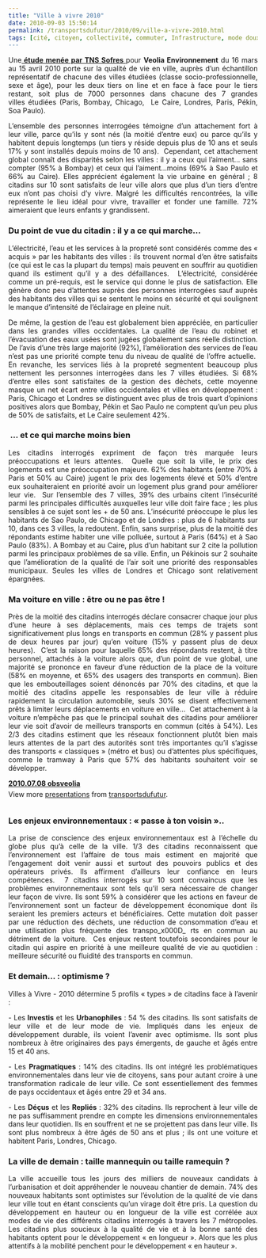 ```yaml
---
title: "Ville à vivre 2010"
date: 2010-09-03 15:50:14
permalink: /transportsdufutur/2010/09/ville-a-vivre-2010.html
tags: [cité, citoyen, collectivité, commuter, Infrastructure, mode doux, multimodes, partage de la voirie, qualité de l'air, Santé, sécurité]
---
```


<p style="text-align: justify">Une<strong><a href="http://www.tns-sofres.com/points-de-vue/1BD8EC2A39F34F46B6B82AE70162A91D.aspx" target="_self"> étude menée par TNS Sofres </a></strong>pour <strong>Veolia Environnement</strong> du 16 mars au 15 avril 2010 porte sur la qualité de vie en ville, auprès d’un échantillon représentatif de chacune des villes étudiées (classe socio-professionnelle, sexe et âge), pour les deux tiers on line et en face à face pour le tiers restant, soit plus de 7000 personnes dans chacune des 7 grandes villes étudiées (Paris, Bombay, Chicago,  Le Caire, Londres, Paris, Pékin, Soa Paulo).</p> <p style="text-align: justify">L’ensemble des personnes interrogées témoigne d’un attachement fort à leur ville, parce qu’ils y sont nés (la moitié d’entre eux) ou parce qu’ils y habitent depuis longtemps (un tiers y réside depuis plus de 10 ans et seuls 17% y sont installés depuis moins de 10 ans).  Cependant, cet attachement global connaît des disparités selon les villes : il y a ceux qui l’aiment… sans compter (95% à Bombay) et ceux qui l’aiment…moins (69% à Sao Paulo et 66% au Caire). Elles apprécient également la vie urbaine en général ; 8 citadins sur 10 sont satisfaits de leur ville alors que plus d’un tiers d’entre eux n’ont pas choisi d’y vivre. Malgré les difficultés rencontrées, la ville représente le lieu idéal pour vivre, travailler et fonder une famille. 72% aimeraient que leurs enfants y grandissent.</p> <p style="text-align: justify"> </p>  <!--more-->   <h3 style="text-align: justify">Du point de vue du citadin : il y a ce qui marche…</h3> <p style="text-align: justify">L’électricité, l’eau et les services à la propreté sont considérés comme des « acquis » par les habitants des villes : ils trouvent normal d’en être satisfaits (ce qui est le cas la plupart du temps) mais peuvent en souffrir au quotidien quand ils estiment qu’il y a des défaillances.  L’électricité, considérée comme un pré-requis, est le service qui donne le plus de satisfaction. Elle génère donc peu d’attentes auprès des personnes interrogées sauf auprès des habitants des villes qui se sentent le moins en sécurité et qui soulignent le manque d’intensité de l’éclairage en pleine nuit. </p> <p style="text-align: justify">De même, la gestion de l’eau est globalement bien appréciée, en particulier dans les grandes villes occidentales. La qualité de l’eau du robinet et l’évacuation des eaux usées sont jugées globalement sans réelle distinction. De l’avis d’une très large majorité (92%), l’amélioration des services de l’eau n’est pas une priorité compte tenu du niveau de qualité de l’offre actuelle.  En revanche, les services liés à la propreté segmentent beaucoup plus nettement les personnes interrogées dans les 7 villes étudiées. Si 68% d’entre elles sont satisfaites de la gestion des déchets, cette moyenne masque un net écart entre villes occidentales et villes en développement : Paris, Chicago et Londres se distinguent avec plus de trois quart d’opinions positives alors que Bombay, Pékin et Sao Paulo ne comptent qu’un peu plus de 50% de satisfaits, et Le Caire seulement 42%.</p> <h3 style="text-align: justify"> … et ce qui marche moins bien </h3> <p style="text-align: justify">Les citadins interrogés expriment de façon très marquée leurs préoccupations et leurs attentes.  Quelle que soit la ville, le prix des logements est une préoccupation majeure. 62% des habitants (entre 70% à Paris et 50% au Caire) jugent le prix des logements élevé et 50% d’entre eux souhaiteraient en priorité avoir un logement plus grand pour améliorer leur vie.  Sur l’ensemble des 7 villes, 39% des urbains citent l’insécurité parmi les principales difficultés auxquelles leur ville doit faire face ; les plus sensibles à ce sujet sont les + de 50 ans. L’insécurité préoccupe le plus les habitants de Sao Paulo, de Chicago et de Londres : plus de 6 habitants sur 10, dans ces 3 villes, la redoutent. Enfin, sans surprise, plus de la moitié des répondants estime habiter une ville polluée, surtout à Paris (64%) et à Sao Paulo (83%). A Bombay et au Caire, plus d’un habitant sur 2 cite la pollution parmi les principaux problèmes de sa ville. Enfin, un Pékinois sur 2 souhaite que l’amélioration de la qualité de l’air soit une priorité des responsables municipaux. Seules les villes de Londres et Chicago sont relativement épargnées.  </p> <h3 style="text-align: justify">Ma voiture en ville : être ou ne pas être !</h3> <p style="text-align: justify">Près de la moitié des citadins interrogés déclare consacrer chaque jour plus d’une heure à ses déplacements, mais ces temps de trajets sont significativement plus longs en transports en commun (28% y passent plus de deux heures par jour) qu’en voiture (15% y passent plus de deux heures).  C’est la raison pour laquelle 65% des répondants restent, à titre personnel, attachés à la voiture alors que, d’un point de vue global, une majorité se prononce en faveur d’une réduction de la place de la voiture (58% en moyenne, et 65% des usagers des transports en commun). Bien que les embouteillages soient dénoncés par 70% des citadins, et que la moitié des citadins appelle les responsables de leur ville à réduire rapidement la circulation automobile, seuls 30% se disent effectivement prêts à limiter leurs déplacements en voiture en ville…  Cet attachement à la voiture n’empêche pas que le principal souhait des citadins pour améliorer leur vie soit d’avoir de meilleurs transports en commun (cités à 54%). Les 2/3 des citadins estiment que les réseaux fonctionnent plutôt bien mais leurs attentes de la part des autorités sont très importantes qu’il s’agisse des transports « classiques » (métro et bus) ou d’attentes plus spécifiques, comme le tramway à Paris que 57% des habitants souhaitent voir se développer.</p> <div id="__ss_5122320" style="width: 425px"><strong style="margin: 12px 0 4px"><a href="http://www.slideshare.net/transportsdufutur/20100708-obsveolia" title="2010.07.08 obsveolia">2010.07.08 obsveolia</a></strong>        <div style="padding: 5px 0 12px">View more <a href="http://www.slideshare.net/">presentations</a> from <a href="http://www.slideshare.net/transportsdufutur">transportsdufutur</a>.</div> </div> <h3 style="text-align: justify">Les enjeux environnementaux : « passe à ton voisin »..</h3> <p style="text-align: justify">La prise de conscience des enjeux environnementaux est à l’échelle du globe plus qu’à celle de la ville. 1/3 des citadins reconnaissent que l’environnement est l’affaire de tous mais estiment en majorité que l’engagement doit venir aussi et surtout des pouvoirs publics et des opérateurs privés. Ils affirment d’ailleurs leur confiance en leurs compétences.  7 citadins interrogés sur 10 sont convaincus que les problèmes environnementaux sont tels qu’il sera nécessaire de changer leur façon de vivre. Ils sont 59% à considérer que les actions en faveur de l’environnement sont un facteur de développement économique dont ils seraient les premiers acteurs et bénéficiaires. Cette mutation doit passer par une réduction des déchets, une réduction de consommation d’eau et une utilisation plus fréquente des transpo_x000D_
rts en commun au détriment de la voiture.  Ces enjeux restent toutefois secondaires pour le citadin qui aspire en priorité à une meilleure qualité de vie au quotidien : meilleure sécurité ou fluidité des transports en commun.</p> <h3 style="text-align: justify">Et demain… : optimisme ?</h3> <p style="text-align: justify">Villes à Vivre - 2010 détermine 5 profils « types » de citadins face à l’avenir : </p> <p style="text-align: justify">- Les<strong> Investis</strong> et les <strong>Urbanophiles</strong> : 54 % des citadins. Ils sont satisfaits de leur ville et de leur mode de vie. Impliqués dans les enjeux de développement durable, ils voient l’avenir avec optimisme. Ils sont plus nombreux à être originaires des pays émergents, de gauche et âgés entre 15 et 40 ans. </p> <p style="text-align: justify">- Les <strong>Pragmatiques</strong> : 14% des citadins. Ils ont intégré les problématiques environnementales dans leur vie de citoyens, sans pour autant croire à une transformation radicale de leur ville. Ce sont essentiellement des femmes de pays occidentaux et âgés entre 29 et 34 ans. </p> <p style="text-align: justify">- Les <strong>Déçus</strong> et les <strong>Repliés</strong> : 32% des citadins. Ils reprochent à leur ville de ne pas suffisamment prendre en compte les dimensions environnementales dans leur quotidien. Ils en souffrent et ne se projettent pas dans leur ville. Ils sont plus nombreux à être âgés de 50 ans et plus ; ils ont une voiture et habitent Paris, Londres, Chicago.</p> <h3 style="text-align: justify">La ville de demain : taille mannequin ou taille ramequin ?</h3> <p style="text-align: justify">La ville accueille tous les jours des milliers de nouveaux candidats à l’urbanisation et doit appréhender le nouveau chantier de demain. 74% des nouveaux habitants sont optimistes sur l’évolution de la qualité de vie dans leur ville tout en étant conscients qu’un virage doit être pris. La question du développement en hauteur ou en longueur de la ville est corrélée aux modes de vie des différents citadins interrogés à travers les 7 métropoles. Les citadins plus soucieux à la qualité de vie et à la bonne santé des habitants optent pour le développement « en longueur ». Alors que les plus attentifs à la mobilité penchent pour le développement « en hauteur ».</p>
